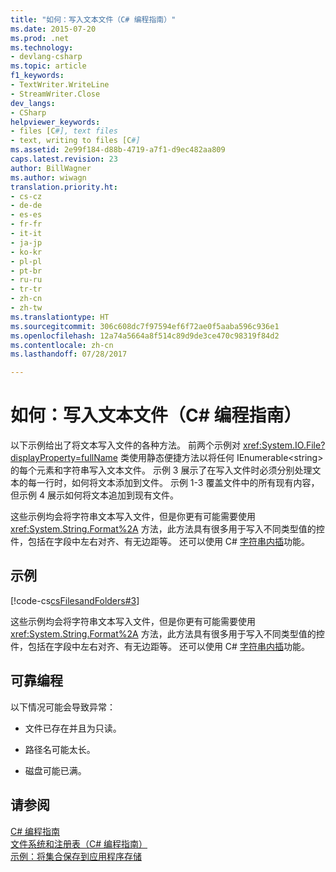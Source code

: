 ```yaml
---
title: "如何：写入文本文件（C# 编程指南）"
ms.date: 2015-07-20
ms.prod: .net
ms.technology:
- devlang-csharp
ms.topic: article
f1_keywords:
- TextWriter.WriteLine
- StreamWriter.Close
dev_langs:
- CSharp
helpviewer_keywords:
- files [C#], text files
- text, writing to files [C#]
ms.assetid: 2e99f184-d88b-4719-a7f1-d9ec482aa809
caps.latest.revision: 23
author: BillWagner
ms.author: wiwagn
translation.priority.ht:
- cs-cz
- de-de
- es-es
- fr-fr
- it-it
- ja-jp
- ko-kr
- pl-pl
- pt-br
- ru-ru
- tr-tr
- zh-cn
- zh-tw
ms.translationtype: HT
ms.sourcegitcommit: 306c608dc7f97594ef6f72ae0f5aaba596c936e1
ms.openlocfilehash: 12a74a5664a8f514c89d9de3ce470c98319f84d2
ms.contentlocale: zh-cn
ms.lasthandoff: 07/28/2017

---
```

# <a name="how-to-write-to-a-text-file-c-programming-guide"></a>如何：写入文本文件（C# 编程指南）
以下示例给出了将文本写入文件的各种方法。  前两个示例对 <xref:System.IO.File?displayProperty=fullName> 类使用静态便捷方法以将任何 IEnumerable\<string> 的每个元素和字符串写入文本文件。  示例 3 展示了在写入文件时必须分别处理文本的每一行时，如何将文本添加到文件。  示例 1-3 覆盖文件中的所有现有内容，但示例 4 展示如何将文本追加到现有文件。  
  
 这些示例均会将字符串文本写入文件，但是你更有可能需要使用 <xref:System.String.Format%2A> 方法，此方法具有很多用于写入不同类型值的控件，包括在字段中左右对齐、有无边距等。  还可以使用 C# [字符串内插](../../../csharp/language-reference/keywords/interpolated-strings.md)功能。  
  
## <a name="example"></a>示例  
 [!code-cs[csFilesandFolders#3](../../../csharp/programming-guide/file-system/codesnippet/CSharp/how-to-write-to-a-text-file_1.cs)]  
  
 这些示例均会将字符串文本写入文件，但是你更有可能需要使用 <xref:System.String.Format%2A> 方法，此方法具有很多用于写入不同类型值的控件，包括在字段中左右对齐、有无边距等。  还可以使用 C# [字符串内插](../../../csharp/language-reference/keywords/interpolated-strings.md)功能。  
  
## <a name="robust-programming"></a>可靠编程  
 以下情况可能会导致异常：  
  
-   文件已存在并且为只读。  
  
-   路径名可能太长。  
  
-   磁盘可能已满。  
  
## <a name="see-also"></a>请参阅  
 [C# 编程指南](../../../csharp/programming-guide/index.md)   
 [文件系统和注册表（C# 编程指南）](../../../csharp/programming-guide/file-system/index.md)   
 [示例：将集合保存到应用程序存储](http://code.msdn.microsoft.com/CSWinStoreAppSaveCollection-bed5d6e6)

